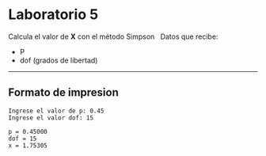 # Laboratorio 5

Calcula el valor de **X** con el método Simpson
&nbsp;
Datos que recibe:
* P
* dof (grados de libertad)
- - - -
## Formato de impresion ##
```
Ingrese el valor de p: 0.45
Ingrese el valor dof: 15

p = 0.45000
dof = 15
x = 1.75305
```
